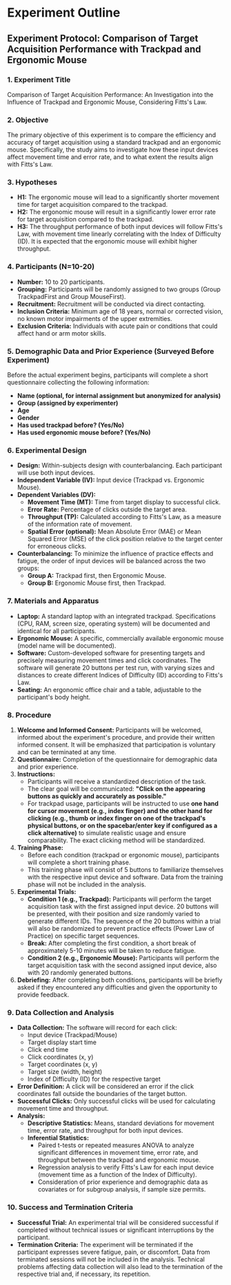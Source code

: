 
# Experiment Outline


## Experiment Protocol: Comparison of Target Acquisition Performance with Trackpad and Ergonomic Mouse

### 1. Experiment Title
Comparison of Target Acquisition Performance: An Investigation into the Influence of Trackpad and Ergonomic Mouse, Considering Fitts's Law.

### 2. Objective
The primary objective of this experiment is to compare the efficiency and accuracy of target acquisition using a standard trackpad and an ergonomic mouse. Specifically, the study aims to investigate how these input devices affect movement time and error rate, and to what extent the results align with Fitts's Law.

### 3. Hypotheses
*   **H1:** The ergonomic mouse will lead to a significantly shorter movement time for target acquisition compared to the trackpad.
*   **H2:** The ergonomic mouse will result in a significantly lower error rate for target acquisition compared to the trackpad.
*   **H3:** The throughput performance of both input devices will follow Fitts's Law, with movement time linearly correlating with the Index of Difficulty (ID). It is expected that the ergonomic mouse will exhibit higher throughput.

### 4. Participants (N=10-20)
*   **Number:** 10 to 20 participants.
*   **Grouping:** Participants will be randomly assigned to two groups (Group TrackpadFirst and Group MouseFirst).
*   **Recruitment:** Recruitment will be conducted via direct contacting.
*   **Inclusion Criteria:** Minimum age of 18 years, normal or corrected vision, no known motor impairments of the upper extremities.
*   **Exclusion Criteria:** Individuals with acute pain or conditions that could affect hand or arm motor skills.

### 5. Demographic Data and Prior Experience (Surveyed Before Experiment)
Before the actual experiment begins, participants will complete a short questionnaire collecting the following information:
*   **Name (optional, for internal assignment but anonymized for analysis)**
*   **Group (assigned by experimenter)**
*   **Age**
*   **Gender**
*   **Has used trackpad before? (Yes/No)**
*   **Has used ergonomic mouse before? (Yes/No)**

### 6. Experimental Design
*   **Design:** Within-subjects design with counterbalancing. Each participant will use both input devices.
*   **Independent Variable (IV):** Input device (Trackpad vs. Ergonomic Mouse).
*   **Dependent Variables (DV):**
    *   **Movement Time (MT):** Time from target display to successful click.
    *   **Error Rate:** Percentage of clicks outside the target area.
    *   **Throughput (TP):** Calculated according to Fitts's Law, as a measure of the information rate of movement.
    *   **Spatial Error (optional):** Mean Absolute Error (MAE) or Mean Squared Error (MSE) of the click position relative to the target center for erroneous clicks.
*   **Counterbalancing:** To minimize the influence of practice effects and fatigue, the order of input devices will be balanced across the two groups:
    *   **Group A:** Trackpad first, then Ergonomic Mouse.
    *   **Group B:** Ergonomic Mouse first, then Trackpad.

### 7. Materials and Apparatus
*   **Laptop:** A standard laptop with an integrated trackpad. Specifications (CPU, RAM, screen size, operating system) will be documented and identical for all participants.
*   **Ergonomic Mouse:** A specific, commercially available ergonomic mouse (model name will be documented).
*   **Software:** Custom-developed software for presenting targets and precisely measuring movement times and click coordinates. The software will generate 20 buttons per test run, with varying sizes and distances to create different Indices of Difficulty (ID) according to Fitts's Law.
*   **Seating:** An ergonomic office chair and a table, adjustable to the participant's body height.

### 8. Procedure
1.  **Welcome and Informed Consent:** Participants will be welcomed, informed about the experiment's procedure, and provide their written informed consent. It will be emphasized that participation is voluntary and can be terminated at any time.
2.  **Questionnaire:** Completion of the questionnaire for demographic data and prior experience.
3.  **Instructions:**
    *   Participants will receive a standardized description of the task.
    *   The clear goal will be communicated: **"Click on the appearing buttons as quickly and accurately as possible."**
    *   For trackpad usage, participants will be instructed to use **one hand for cursor movement (e.g., index finger) and the other hand for clicking (e.g., thumb or index finger on one of the trackpad's physical buttons, or on the spacebar/enter key if configured as a click alternative)** to simulate realistic usage and ensure comparability. The exact clicking method will be standardized.
4.  **Training Phase:**
    *   Before each condition (trackpad or ergonomic mouse), participants will complete a short training phase.
    *   This training phase will consist of 5 buttons to familiarize themselves with the respective input device and software. Data from the training phase will not be included in the analysis.
5.  **Experimental Trials:**
    *   **Condition 1 (e.g., Trackpad):** Participants will perform the target acquisition task with the first assigned input device. 20 buttons will be presented, with their position and size randomly varied to generate different IDs. The sequence of the 20 buttons within a trial will also be randomized to prevent practice effects (Power Law of Practice) on specific target sequences.
    *   **Break:** After completing the first condition, a short break of approximately 5-10 minutes will be taken to reduce fatigue.
    *   **Condition 2 (e.g., Ergonomic Mouse):** Participants will perform the target acquisition task with the second assigned input device, also with 20 randomly generated buttons.
6.  **Debriefing:** After completing both conditions, participants will be briefly asked if they encountered any difficulties and given the opportunity to provide feedback.

### 9. Data Collection and Analysis
*   **Data Collection:** The software will record for each click:
    *   Input device (Trackpad/Mouse)
    *   Target display start time
    *   Click end time
    *   Click coordinates (x, y)
    *   Target coordinates (x, y)
    *   Target size (width, height)
    *   Index of Difficulty (ID) for the respective target
*   **Error Definition:** A click will be considered an error if the click coordinates fall outside the boundaries of the target button.
*   **Successful Clicks:** Only successful clicks will be used for calculating movement time and throughput.
*   **Analysis:**
    *   **Descriptive Statistics:** Means, standard deviations for movement time, error rate, and throughput for both input devices.
    *   **Inferential Statistics:**
        *   Paired t-tests or repeated measures ANOVA to analyze significant differences in movement time, error rate, and throughput between the trackpad and ergonomic mouse.
        *   Regression analysis to verify Fitts's Law for each input device (movement time as a function of the Index of Difficulty).
        *   Consideration of prior experience and demographic data as covariates or for subgroup analysis, if sample size permits.

### 10. Success and Termination Criteria
*   **Successful Trial:** An experimental trial will be considered successful if completed without technical issues or significant interruptions by the participant.
*   **Termination Criteria:** The experiment will be terminated if the participant expresses severe fatigue, pain, or discomfort. Data from terminated sessions will not be included in the analysis. Technical problems affecting data collection will also lead to the termination of the respective trial and, if necessary, its repetition.